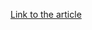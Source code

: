[Link to the article](https://blog.cyble.com/2023/01/06/lummac2-stealer-a-potent-threat-to-crypto-users/)
